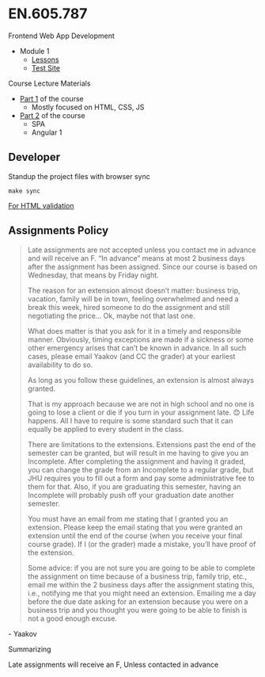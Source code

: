 # EN.605.787

Frontend Web App Development

- Module 1
  - [Lessons](./module_1/)
  - [Test Site](https://deleomike.github.io/EN.605.787/module_1/test_site)

Course Lecture Materials

- [Part 1](./course_materials/fullstack-course4/) of the course
  - Mostly focused on HTML, CSS, JS
- [Part 2](./course_materials/fullstack-course5/) of the course
  - SPA
  - Angular 1

## Developer

Standup the project files with browser sync

```
make sync
```

[For HTML validation](https://validator.w3.org)

## Assignments Policy

> Late assignments are not accepted unless you contact me in advance and will receive an F. “In advance” means at most 2 business days after the assignment has been assigned. Since our course is based on Wednesday, that means by Friday night.
>
>The reason for an extension almost doesn’t matter: business trip, vacation, family will be in town, feeling overwhelmed and need a break this week, hired someone to do the assignment and still negotiating the price… Ok, maybe not that last one.
>
>What does matter is that you ask for it in a timely and responsible manner. Obviously, timing exceptions are made if a sickness or some other emergency arises that can’t be known in advance. In all such cases, please email Yaakov (and CC the grader) at your earliest availability to do so.
>
>As long as you follow these guidelines, an extension is almost always granted.
>
>That is my approach because we are not in high school and no one is going to lose a client or die if you turn in your assignment late. 😊 Life happens. All I have to require is some standard such that it can equally be applied to every student in the class.
>
>There are limitations to the extensions. Extensions past the end of the semester can be granted, but will result in me having to give you an Incomplete. After completing the assignment and having it graded, you can change the grade from an Incomplete to a regular grade, but JHU requires you to fill out a form and pay some administrative fee to them for that. Also, if you are graduating this semester, having an Incomplete will probably push off your graduation date another semester.
>
>You must have an email from me stating that I granted you an extension. Please keep the email stating that you were granted an extension until the end of the course (when you receive your final course grade). If I (or the grader) made a mistake, you’ll have proof of the extension.
>
>Some advice: if you are not sure you are going to be able to complete the assignment on time because of a business trip, family trip, etc., email me within the 2 business days after the assignment stating this, i.e., notifying me that you might need an extension. Emailing me a day before the due date asking for an extension because you were on a business trip and you thought you were going to be able to finish is not a good enough excuse.

\- Yaakov

Summarizing

Late assignments will receive an F, Unless contacted in advance